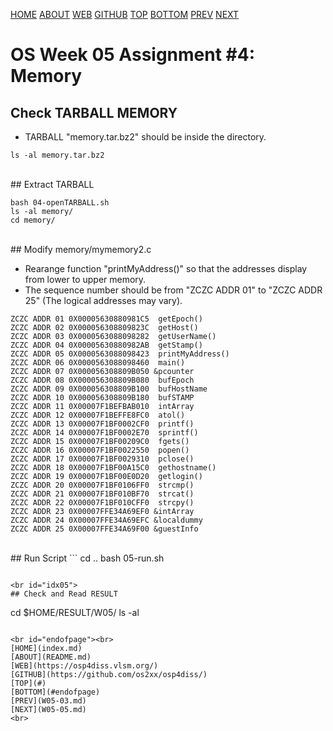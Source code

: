 ---
---
[HOME](index.md)
[ABOUT](README.md)
[WEB](https://osp4diss.vlsm.org/)
[GITHUB](https://github.com/os2xx/osp4diss/)
[TOP](#)
[BOTTOM](#endofpage)
[PREV](W05-03.md)
[NEXT](W05-05.md)

# OS Week 05 Assignment #4: Memory
## Check TARBALL MEMORY 

* TARBALL "memory.tar.bz2" should be inside the directory.

```
ls -al memory.tar.bz2

```

<br id="idx02">
## Extract TARBALL

```
bash 04-openTARBALL.sh
ls -al memory/
cd memory/

```

<br id="idx03">
## Modify memory/mymemory2.c

* Rearange function "printMyAddress()" so that the addresses display from lower to upper memory.
* The sequence number should be from "ZCZC ADDR 01" to "ZCZC ADDR 25"
  (The logical addresses may vary).

```
ZCZC ADDR 01 0X00005630880981C5  getEpoch()
ZCZC ADDR 02 0X000056308809823C  getHost()
ZCZC ADDR 03 0X0000563088098282  getUserName()
ZCZC ADDR 04 0X00005630880982AB  getStamp()
ZCZC ADDR 05 0X0000563088098423  printMyAddress()
ZCZC ADDR 06 0X0000563088098460  main()
ZCZC ADDR 07 0X000056308809B050 &pcounter
ZCZC ADDR 08 0X000056308809B080  bufEpoch
ZCZC ADDR 09 0X000056308809B100  bufHostName
ZCZC ADDR 10 0X000056308809B180  bufSTAMP
ZCZC ADDR 11 0X00007F1BEFBAB010  intArray
ZCZC ADDR 12 0X00007F1BEFFE8FC0  atol()
ZCZC ADDR 13 0X00007F1BF0002CF0  printf()
ZCZC ADDR 14 0X00007F1BF0002E70  sprintf()
ZCZC ADDR 15 0X00007F1BF00209C0  fgets()
ZCZC ADDR 16 0X00007F1BF0022550  popen()
ZCZC ADDR 17 0X00007F1BF0029310  pclose()
ZCZC ADDR 18 0X00007F1BF00A15C0  gethostname()
ZCZC ADDR 19 0X00007F1BF00E0D20  getlogin()
ZCZC ADDR 20 0X00007F1BF0106FF0  strcmp()
ZCZC ADDR 21 0X00007F1BF010BF70  strcat()
ZCZC ADDR 22 0X00007F1BF010CFF0  strcpy()
ZCZC ADDR 23 0X00007FFE34A69EF0 &intArray
ZCZC ADDR 24 0X00007FFE34A69EFC &localdummy
ZCZC ADDR 25 0X00007FFE34A69F00 &guestInfo

```

<br id="idx04">
## Run Script
```
cd ..
bash 05-run.sh

```

<br id="idx05">
## Check and Read RESULT
```
cd $HOME/RESULT/W05/
ls -al

```

<br id="endofpage"><br>
[HOME](index.md)
[ABOUT](README.md)
[WEB](https://osp4diss.vlsm.org/)
[GITHUB](https://github.com/os2xx/osp4diss/)
[TOP](#)
[BOTTOM](#endofpage)
[PREV](W05-03.md)
[NEXT](W05-05.md)
<br>

